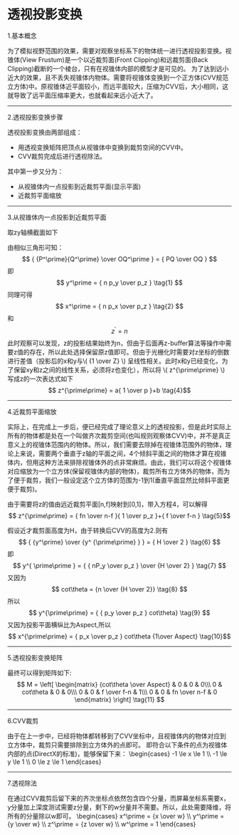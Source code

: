 <script type="text/javascript" async src="https://cdn.mathjax.org/mathjax/latest/MathJax.js?config=TeX-MML-AM_CHTML"> </script>


# 透视投影变换

1.基本概念

为了模拟视野范围的效果，需要对观察坐标系下的物体统一进行透视投影变换。视锥体(View Frustum)是一个以近裁剪面(Front Clipping)和远裁剪面(Back Clipping)截断的一个棱台，只有在视锥体内部的模型才是可见的。
为了达到远小近大的效果，且不丢失视锥体内物体。需要将视锥体变换到一个正方体(CVV规范立方体)中。原视锥体近平面较小，而远平面较大，压缩为CVV后，大小相同，这就导致了远平面压缩率更大，也就看起来远小近大了。

------------------------------------------------

2.透视投影变换步骤

透视投影变换由两部组成：


- 用透视变换矩阵把顶点从视锥体中变换到裁剪空间的CVV中。
- CVV裁剪完成后进行透视除法。

其中第一步又分为：


- 从视锥体内一点投影到近裁剪平面(显示平面)
- 近裁剪平面缩放

------------------------------------------------

3.从视锥体内一点投影到近裁剪平面

取zy轴横截面如下

由相似三角形可知：
$$ { {P^\prime}{Q^\prime} \over OQ^\prime } = { PQ \over OQ } $$
即
$$ y^\prime = { n p_y \over p_z } \tag{1} $$
同理可得
$$ x^\prime = { n p_x \over p_z } \tag{2} $$ 
和 $$ z^\prime = n \tag{3} $$
此时观察可以发现，z的投影结果始终为n，但由于后面再z-buffer算法等操作中需要z值的存在，所以此处选择保留原z值即可。但由于光栅化时需要对z坐标的倒数进行差值（投影后的x和y与\\( {1 \over Z} \\) 呈线性相关。此时x和y已经变化，为了保留xy和z之间的线性关系，必须将z也变化），所以将 \\( z^{\prime\prime} \\) 写成z的一次表达式如下$$ z^{\prime\prime} = a{ 1 \over p }+b \tag{4}$$

------------------------------------------------

4.近裁剪平面缩放

实际上，在完成上一步后，便已经完成了理论意义上的透视投影，但是此时实际上所有的物体都是处在一个叫做齐次裁剪空间(也叫规则观察体CVV)中，并不是真正意义上的视锥体范围内的物体。所以，我们需要去除掉在视锥体范围外的物体，理论上来说，需要两个垂直于z轴的平面之间，4个倾斜平面之间的物体才算在视锥体内，但用这种方法来排除视锥体外的点非常麻烦。由此，我们可以将这个视锥体对应缩放为一个立方体(保留视锥体内部的物体)，裁剪所有立方体外的物体，而为了便于裁剪，我们一般设定这个立方体的范围为-1到1(垂直平面显然比倾斜平面更便于裁剪)。

由于需要将z的值由远近裁剪平面[n,f]映射到[0,1]，带入方程4，可以解得
$$ z^{\prime\prime} = { fn \over n-f }{ 1 \over p_z }+{ f \over f-n } \tag{5}$$

假设近才裁剪面高度为H，由于转换后CVV的高度为2.则有
$$ { {y^\prime} \over {y^ {\prime\prime} } } = { H \over 2 } \tag{6} $$
即
$$ y^{ \prime\prime } = { { nP_y \over p_z } \over {H \over 2} } \tag{7} $$
又因为
$$ cot\theta = {n \over {H \over 2}} \tag{8} $$
所以
$$ y^{\prime\prime} = { { p_y \over p_z } cot\theta} \tag{9} $$
又因为投影平面横纵比为Aspect,所以
$$ x^{\prime\prime} = { p_x \over p_z } cot\theta {1\over Aspect} \tag{10}$$

------------------------------------------------

5.透视投影变换矩阵

最终可以得到矩阵如下:  
$$ M =
\left[
 \begin{matrix}
   {cot\theta \over Aspect} & 0 & 0 & 0\\\
   0 & cot\theta & 0 & 0\\\
   0 & 0 & f \over f-n & 1\\\
   0 & 0 & fn \over n-f & 0
  \end{matrix}
\right] 
\tag{11}
$$

------------------------------------------------

6.CVV裁剪

由于在上一步中，已经将物体都转移到了CVV坐标中，且视锥体内的物体对应到立方体中，裁剪只需要排除到立方体外的点即可。
即符合以下条件的点为视锥体内部的点(DirectX的标准)，能够保留下来：
\begin{cases}
-1 \le x \le 1
\\\ -1 \le y \le 1
\\\ 0 \le z \le 1
\end{cases}

------------------------------------------------

7.透视除法

在通过CVV裁剪后留下来的齐次坐标点依然包含四个分量，而屏幕坐标系需要x，y分量加上深度测试需要z分量，剩下的w分量并不需要。所以，此处需要降维，将所有的分量除以w即可。
\begin{cases}
x^\prime = {x \over w}
\\\ y^\prime = {y \over w}
\\\ z^\prime = {z \over w}
\\\ w^\prime = 1
\end{cases}
